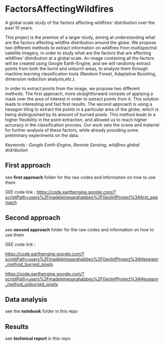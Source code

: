 # FactorsAffectingWildfires
A global scale study of the factors affecting wildfires' distribution over the past 10 years.

This project is the premise of a larger study, aiming at understanding what are the factors affecting wildfire distribution around the globe.
We propose two different methods to extract information on wildfires from multispectral satellite imagery, in order to study what are the factors that are affecting wildfires' distribution at a global scale. An image containing all the factors will be created using Google Earth-Engine, and we will randomly extract points from both the burnt and unburnt areas, to analyze them through machine learning classification tools (Random Forest, Adaptative Boosting, dimension reduction analysis,etc.).

In order to extract points from the image, we propose two different methods. The first approach, more straightforward consists of applying a mask over the area of interest in order to extract points from it. This solution leads to interesting and fast first results.
The second approach is using a hexagon tiling to extract the points in a particular area of the globe, which is being distinguished by its amount of burned pixels. This method leads to a higher flexibility in the point extraction, and allowed us to reach higher accuracy in the classification process.
Our work sets the scene and material for further analysis of these factors, while already providing some preliminary experiments on the data.


Keywords : *Google Earth-Engine*, *Remote Sensing*, *wildfires global distribution*

## First approach 
see **first approach**  folder for the raw codes and information on how to use them 

GEE code link : 
https://code.earthengine.google.com/?scriptPath=users%2Fmadeleinesarahabbes%2FGeoInfProject%3Afirst_approach

## Second approach 
see **second approach**  folder for the raw codes and information on how to use them

GEE code link :

https://code.earthengine.google.com/?scriptPath=users%2Fmadeleinesarahabbes%2FGeoInfProject%3AHexagon_method_burned_pixels

https://code.earthengine.google.com/?scriptPath=users%2Fmadeleinesarahabbes%2FGeoInfProject%3AHexagon_method_unburned_pixels

## Data analysis
see the **notebook** folder in this repo

## Results
see **technical report** in this repo

